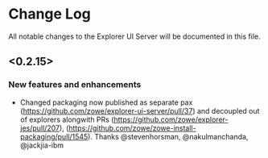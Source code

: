# Change Log
All notable changes to the Explorer UI Server will be documented in this file.

## <0.2.15>

### New features and enhancements
- Changed packaging now published as separate pax (https://github.com/zowe/explorer-ui-server/pull/37) and decoupled out of explorers alongwith PRs (https://github.com/zowe/explorer-jes/pull/207), (https://github.com/zowe/zowe-install-packaging/pull/1545). Thanks @stevenhorsman, @nakulmanchanda, @jackjia-ibm